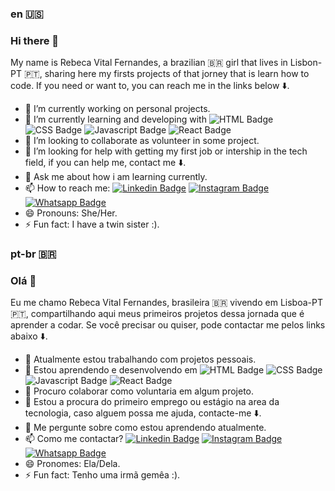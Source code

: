 ### en 🇺🇸
### Hi there 👋

My name is Rebeca Vital Fernandes, a brazilian 🇧🇷 girl that lives in Lisbon-PT 🇵🇹, sharing here my firsts projects of that jorney that is learn how to code. If you need or want to, you can reach me in the links below ⬇️.

- 🔭 I’m currently working on personal projects.
- 🌱 I’m currently learning and developing with ![HTML Badge](https://img.shields.io/badge/html5%20-%23E34F26.svg?&style=for-the-badge&logo=html5&logoColor=white) ![CSS Badge](https://img.shields.io/badge/css3%20-%231572B6.svg?&style=for-the-badge&logo=css3&logoColor=white) ![Javascript Badge](https://img.shields.io/badge/javascript%20-%23323330.svg?&style=for-the-badge&logo=javascript&logoColor=%23F7DF1E) ![React Badge](https://img.shields.io/badge/react%20-%2320232a.svg?&style=for-the-badge&logo=react&logoColor=%2361DAFB)
- 👯 I’m looking to collaborate as volunteer in some project.
- 🤔 I’m looking for help with getting my first job or intership in the tech field, if you can help me, contact me ⬇️. 
- 💬 Ask me about how i am learning currently.
- 📫 How to reach me: [![Linkedin Badge](https://img.shields.io/badge/-LinkedIn-blue?style=flat-square&logo=Linkedin&logoColor=white&link=https://www.linkedin.com/in/rebeca-vital/)](https://www.linkedin.com/in/rebeca-vital/) [![Instagram Badge](https://img.shields.io/badge/-Instagram-purple?style=flat-square&logo=Instagram&logoColor=white&link=https://www.instagram.com/rebeca_vital/)](https://www.instagram.com/rebeca_vital/) [![Whatsapp Badge](https://img.shields.io/badge/WhatsApp-%2325D366.svg?&style=flat-square&logo=whatsapp&logoColor=white&link=https://api.whatsapp.com/send?phone=351934456090/)](https://api.whatsapp.com/send?phone=351934456090/)
- 😄 Pronouns: She/Her.
- ⚡ Fun fact: I have a twin sister :).
### pt-br 🇧🇷
### Olá 👋

Eu me chamo Rebeca Vital Fernandes, brasileira 🇧🇷 vivendo em Lisboa-PT 🇵🇹, compartilhando aqui meus primeiros projetos dessa jornada que é aprender a codar. Se você precisar ou quiser, pode contactar me pelos links abaixo ⬇️.

- 🔭 Atualmente estou trabalhando com projetos pessoais.
- 🌱 Estou aprendendo e desenvolvendo em ![HTML Badge](https://img.shields.io/badge/html5%20-%23E34F26.svg?&style=for-the-badge&logo=html5&logoColor=white) ![CSS Badge](https://img.shields.io/badge/css3%20-%231572B6.svg?&style=for-the-badge&logo=css3&logoColor=white) ![Javascript Badge](https://img.shields.io/badge/javascript%20-%23323330.svg?&style=for-the-badge&logo=javascript&logoColor=%23F7DF1E) ![React Badge](https://img.shields.io/badge/react%20-%2320232a.svg?&style=for-the-badge&logo=react&logoColor=%2361DAFB)
- 👯 Procuro colaborar como voluntaria em algum projeto.
- 🤔 Estou a procura do primeiro emprego ou estágio na area da tecnologia, caso alguem possa me ajuda, contacte-me ⬇️.
- 💬 Me pergunte sobre como estou aprendendo atualmente.
- 📫 Como me contactar? [![Linkedin Badge](https://img.shields.io/badge/-LinkedIn-blue?style=flat-square&logo=Linkedin&logoColor=white&link=https://www.linkedin.com/in/rebeca-vital/)](https://www.linkedin.com/in/rebeca-vital/) [![Instagram Badge](https://img.shields.io/badge/-Instagram-purple?style=flat-square&logo=Instagram&logoColor=white&link=https://www.instagram.com/rebeca_vital/)](https://www.instagram.com/rebeca_vital/) [![Whatsapp Badge](https://img.shields.io/badge/WhatsApp-%2325D366.svg?&style=flat-square&logo=whatsapp&logoColor=white&link=https://api.whatsapp.com/send?phone=351934456090/)](https://api.whatsapp.com/send?phone=351934456090/)
- 😄 Pronomes: Ela/Dela.
- ⚡ Fun fact: Tenho uma irmã gemêa :).

